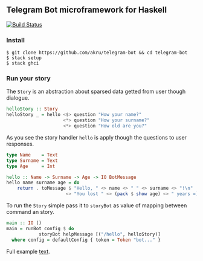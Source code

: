 ## Telegram Bot microframework for Haskell

[![Build Status](https://travis-ci.org/akru/telegram-bot.svg?branch=master)](https://travis-ci.org/akru/telegram-bot)

### Install

    $ git clone https://github.com/akru/telegram-bot && cd telegram-bot
    $ stack setup
    $ stack ghci

### Run your story

The `Story` is an abstraction about sparsed data getted from user
though dialogue.

```haskell
helloStory :: Story
helloStory _ = hello <$> question "How your name?"
                     <*> question "How your surname?"
                     <*> question "How old are you?"
```

As you see the story handler `hello` is apply though the questions
to user responses.

```haskell
type Name    = Text
type Surname = Text
type Age     = Int

hello :: Name -> Surname -> Age -> IO BotMessage
hello name surname age = do
    return . toMessage $ "Hello, " <> name <> " " <> surname <> "!\n"
                      <> "You lost " <> (pack $ show age) <> " years =)"
```

To run the `Story` simple pass it to `storyBot` as value of mapping between
command an story.

```haskell
main :: IO ()
main = runBot config $ do
            storyBot helpMessage [("/hello", helloStory)]
  where config = defaultConfig { token = Token "bot..." }
```

Full example [text](examples/Hello.hs).
